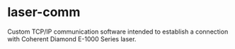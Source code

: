 # laser-comm
Custom TCP/IP communication software intended to establish a connection with Coherent Diamond E-1000 Series laser. 
